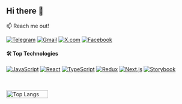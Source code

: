 ## Hi there 👋



:mailbox: Reach me out!


[![Telegram](https://img.shields.io/badge/Telegram-26A5E4?style=flat&logo=telegram&logoColor=white)](https://t.me/Rubtsov7)
[![Gmail](https://img.shields.io/badge/Artem%20Rubtsov-D14836?style=flat&logo=gmail&logoColor=white)](mailto:ua.rubtsov.a@gmail.com)
[![X.com](https://img.shields.io/badge/@rubtsov_dev-1DA1F2?style=flat&logo=x&logoColor=white)](https://x.com/@rubtsov_dev)
[![Facebook](https://img.shields.io/badge/Facebook-1877F2?style=flat&logo=facebook&logoColor=white)](https://www.facebook.com/ArtemRubcov)


#### :hammer_and_wrench: Top Technologies  

[![JavaScript](https://img.shields.io/badge/JavaScript-F7DF1E?style=flat&logo=javascript&logoColor=black)](https://developer.mozilla.org/en-US/docs/Web/JavaScript)
[![React](https://img.shields.io/badge/React-61DAFB?style=flat&logo=react&logoColor=white)](https://reactjs.org/)
[![TypeScript](https://img.shields.io/badge/TypeScript-3178C6?style=flat&logo=typescript&logoColor=white)](https://www.typescriptlang.org/)
[![Redux](https://img.shields.io/badge/Redux-764ABC?style=flat&logo=redux&logoColor=white)](https://redux.js.org/)
[![Next.js](https://img.shields.io/badge/Next.js-000000?style=flat&logo=next.js&logoColor=white)](https://nextjs.org/)
[![Storybook](https://img.shields.io/badge/Storybook-FF4785?style=flat&logo=storybook&logoColor=white)](https://storybook.js.org/)

<br/>
<br/>



<div style="display: flex; justify-content: space-between;">
<!--   <img align="left" width="47%" alt="Artem GitHub stats" src="https://github-readme-stats.vercel.app/api?username=ArtemRubtsov&show_icons=true&theme=transparent"/> -->
  <img align="left" width="47%" alt="Top Langs" src="https://github-readme-stats.vercel.app/api/top-langs/?username=ArtemRubtsov&layout=compact"/>
</div>







<!--
**ArtemRubtsov/ArtemRubtsov** is a ✨ _special_ ✨ repository because its `README.md` (this file) appears on your GitHub profile.

Here are some ideas to get you started:

- 🔭 I’m currently working on ...
- 🌱 I’m currently learning ...
- 👯 I’m looking to collaborate on ...
- 🤔 I’m looking for help with ...
- 💬 Ask me about ...
- 📫 How to reach me: ...
- 😄 Pronouns: ...
- ⚡ Fun fact: ...
-->
